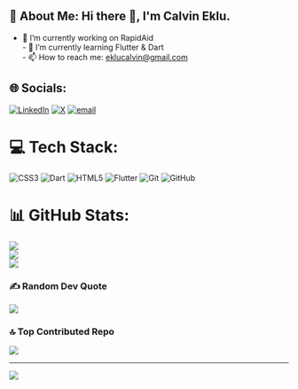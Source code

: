 ## 💫 About Me: Hi there 👋, I'm Calvin Eklu.
- 🔭 I’m currently working on RapidAid<br>- 🌱 I’m currently learning Flutter & Dart<br>- 📫 How to reach me: eklucalvin@gmail.com

## 🌐 Socials:
[![LinkedIn](https://img.shields.io/badge/LinkedIn-%230077B5.svg?logo=linkedin&logoColor=white)](https://linkedin.com/in/https://www.linkedin.com/in/calvin-eklu-700952369/) [![X](https://img.shields.io/badge/X-black.svg?logo=X&logoColor=white)](https://x.com/https://x.com/ekmisornu) [![email](https://img.shields.io/badge/Email-D14836?logo=gmail&logoColor=white)](mailto:eklucalvin@gmail.com) 

# 💻 Tech Stack:
![CSS3](https://img.shields.io/badge/css3-%231572B6.svg?style=plastic&logo=css3&logoColor=white) ![Dart](https://img.shields.io/badge/dart-%230175C2.svg?style=plastic&logo=dart&logoColor=white) ![HTML5](https://img.shields.io/badge/html5-%23E34F26.svg?style=plastic&logo=html5&logoColor=white) ![Flutter](https://img.shields.io/badge/Flutter-%2302569B.svg?style=plastic&logo=Flutter&logoColor=white) ![Git](https://img.shields.io/badge/git-%23F05033.svg?style=plastic&logo=git&logoColor=white) ![GitHub](https://img.shields.io/badge/github-%23121011.svg?style=plastic&logo=github&logoColor=white)
# 📊 GitHub Stats:
![](https://github-readme-stats.vercel.app/api?username=NotEkluCalvin&theme=dark&hide_border=false&include_all_commits=false&count_private=false)<br/>
![](https://nirzak-streak-stats.vercel.app/?user=NotEkluCalvin&theme=dark&hide_border=false)<br/>
![](https://github-readme-stats.vercel.app/api/top-langs/?username=NotEkluCalvin&theme=dark&hide_border=false&include_all_commits=false&count_private=false&layout=compact)

### ✍️ Random Dev Quote
![](https://quotes-github-readme.vercel.app/api?type=horizontal&theme=tokyonight)

### 🔝 Top Contributed Repo
![](https://github-contributor-stats.vercel.app/api?username=NotEkluCalvin&limit=5&theme=tokyonight&combine_all_yearly_contributions=true)

---
[![](https://visitcount.itsvg.in/api?id=NotEkluCalvin&icon=0&color=0)](https://visitcount.itsvg.in)

<!-- Proudly created with GPRM ( https://gprm.itsvg.in ) -->

